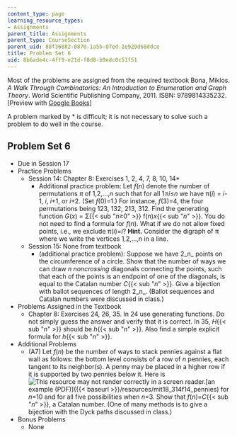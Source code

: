 ```yaml
---
content_type: page
learning_resource_types:
- Assignments
parent_title: Assignments
parent_type: CourseSection
parent_uid: 88f36882-0870-1a5b-07ed-2e929d68ddce
title: Problem Set 6
uid: 8b6ade4c-4ff9-e21d-f8d8-b9edc0c51f51
---
```


Most of the problems are assigned from the required textbook Bona, Miklos. _A Walk Through Combinatorics: An Introduction to Enumeration and Graph Theory_. World Scientific Publishing Company, 2011. ISBN: 9789814335232. \[Preview with [Google Books](http://books.google.com/books?id=TzJ2L9ZmlQUC&pg=PAfrontcover)\]

A problem marked by \* is difficult; it is not necessary to solve such a problem to do well in the course.

Problem Set 6
-------------

*   Due in Session 17
*   Practice Problems
    *   Session 14: Chapter 8: Exercises 1, 2, 4, 7, 8, 10, 14\*
        *   Additional practice problem: Let _f_(_n_) denote the number of permutations _π_ of 1,2,…,_n_ such that for all 1≤_i_≤_n_ we have π(_i_) = _i_\-1, _i_, _i_+1, or _i_+2. (Set _f_(0)=1.) For instance, _f_(3)=4, the four permutations being 123, 132, 213, 312. Find the generating function _G_(_x_) = Σ{{< sub "_n_≥0" >}} f(_n_)_x_{{< sub "_n_" >}}. You do not need to find a formula for _f_(_n_). What if we do not allow fixed points, i.e., we exclude π(_i_)=_i_? **Hint.** Consider the digraph of π where we write the vertices 1,2,…,n in a line.
    *   Session 15: None from textbook
        *   (additional practice problem): Suppose we have 2_n_ points on the circumference of a circle. Show that the number of ways we can draw _n noncrossing_ diagonals connecting the points, such that each of the points is an endpoint of one of the diagonals, is equal to the Catalan number _C_{{< sub "_n_" >}}. Give a bijection with ballot sequences of length 2_n_. (Ballot sequences and Catalan numbers were discussed in class.)
*   Problems Assigned in the Textbook
    *   Chapter 8: Exercises 24, 26, 35. In 24 use generating functions. Do not simply guess the answer and verify that it is correct. In 35, _H_{{< sub "_n_" >}} should be _h_{{< sub "_n_" >}}. Also find a simple explicit formula for _h_{{< sub "_n_" >}}.
*   Additional Problems
    *   (A7) Let _f_(_n_) be the number of ways to stack pennies against a flat wall as follows: the bottom level consists of a row of _n_ pennies, each tangent to its neighbor(s). A penny may be placed in a higher row if it is supported by two pennies below it. Here is ![This resource may not render correctly in a screen reader.](/images/inacessible.gif)[an example (PDF)]({{< baseurl >}}/resources/mit18_314f14_pennies) for _n_\=10 and for all five possibilities when _n_\=3. Show that _f_(_n_)=_C_{{< sub "_n_" >}}, a Catalan number. (One of many methods is to give a bijection with the Dyck paths discussed in class.)
*   Bonus Problems
    *   None